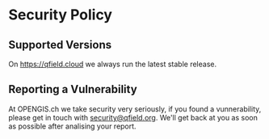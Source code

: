 # Security Policy

## Supported Versions

On https://qfield.cloud we always run the latest stable release. 


## Reporting a Vulnerability

At OPENGIS.ch we take security very seriously, if you found a vunnerability, please get in touch with security@qfield.org. 
We'll get back at you as soon as possible after analising your report.
